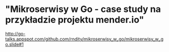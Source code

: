 # "Mikroserwisy w Go - case study na przykładzie projektu mender.io"

http://go-talks.appspot.com/github.com/rndity/mikroserwisy_w_go/mikroserwisy_w_go.slide#1
